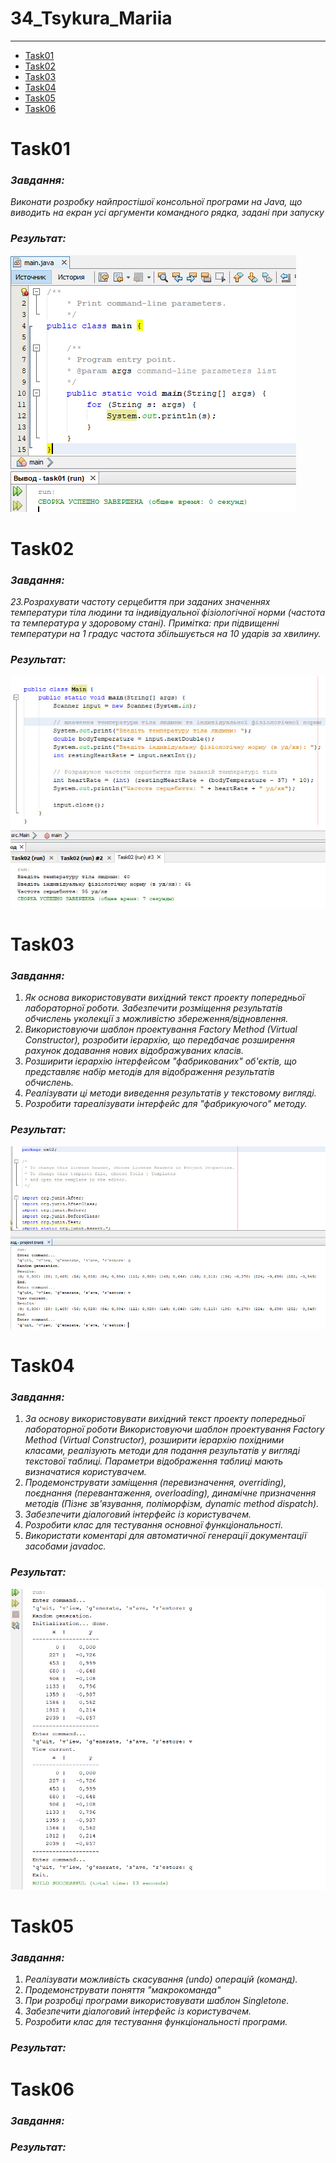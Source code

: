 # 34_Tsykura_Mariia
---
- [Task01](README.md/#Task01)
- [Task02](README.md/#Task02)
- [Task03](README.md/#Task03)
- [Task04](README.md/#Task04)
- [Task05](README.md/#Task05)
- [Task06](README.md/#Task06)

# Task01
### *Завдання:*
*Виконати розробку найпростішої консольної програми на Java,
що виводить на екран усі аргументи командного рядка, задані при запуску*
### *Результат:*
![result_01](https://github.com/mariiatsykura/34_Tsykura_Mariia/blob/main/Task01/result_task01.png)
# Task02
### *Завдання:*
*23.Розрахувати частоту серцебиття при заданих значеннях температури тіла
людини та індивідуальної фізіологічної норми (частота та температура у
здоровому стані). Примітка: при підвищенні температури на 1 градус
частота збільшується на 10 ударів за хвилину.*
### *Результат:*
![result_02](https://github.com/mariiatsykura/34_Tsykura_Mariia/blob/main/Task02/result_task02.jpg)
# Task03
### *Завдання:*
1. *Як основа використовувати вихідний текст проекту попередньої лабораторної роботи. Забезпечити розміщення результатів обчислень уколекції з можливістю збереження/відновлення.*
2. *Використовуючи шаблон проектування Factory Method (Virtual Constructor), розробити ієрархію, що передбачає розширення рахунок додавання нових відображуваних класів.*
3. *Розширити ієрархію інтерфейсом "фабрикованих" об'єктів, що представляє набір методів для відображення результатів обчислень.*
4. *Реалізувати ці методи виведення результатів у текстовому вигляді.*
5. *Розробити тареалізувати інтерфейс для "фабрикуючого" методу.*
### *Результат:*
![result_03](https://github.com/mariiatsykura/34_Tsykura_Mariia/blob/main/Task03/resultt_task03.jpg)
# Task04
### *Завдання:*
1. *За основу використовувати вихідний текст проекту попередньої лабораторної роботи Використовуючи шаблон проектування Factory Method
(Virtual Constructor), розширити ієрархію похідними класами, реалізують методи для подання результатів у вигляді текстової
таблиці. Параметри відображення таблиці мають визначатися користувачем.*
2. *Продемонструвати заміщення (перевизначення, overriding), поєднання (перевантаження, overloading), динамічне призначення методів
(Пізнє зв'язування, поліморфізм, dynamic method dispatch).*
3. *Забезпечити діалоговий інтерфейс із користувачем.*
4. *Розробити клас для тестування основної функціональності.*
5. *Використати коментарі для автоматичної генерації документації засобами javadoc.*
### *Результат:*
![result_04](https://github.com/mariiatsykura/34_Tsykura_Mariia/blob/main/Task04/result_task04.png)
# Task05
### *Завдання:*
1. *Реалізувати можливість скасування (undo) операцій (команд).*
2. *Продемонструвати поняття "макрокоманда"*
3. *При розробці програми використовувати шаблон Singletone.*
4. *Забезпечити діалоговий інтерфейс із користувачем.*
5. *Розробити клас для тестування функціональності програми.*
### *Результат:*
# Task06
### *Завдання:*
### *Результат:*
